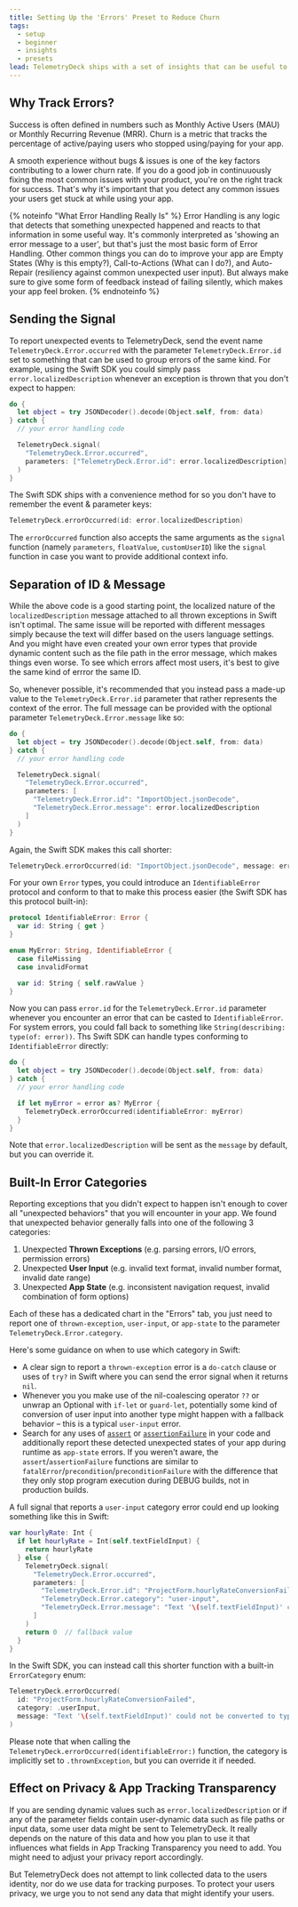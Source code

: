 ```yaml
---
title: Setting Up the 'Errors' Preset to Reduce Churn
tags:
  - setup
  - beginner
  - insights
  - presets
lead: TelemetryDeck ships with a set of insights that can be useful to learn what kind of issues your users encounter most in your apps. Here's how to set them up.
---
```



## Why Track Errors?

Success is often defined in numbers such as Monthly Active Users (MAU) or Monthly Recurring Revenue (MRR). Churn is a metric that tracks the percentage of active/paying users who stopped using/paying for your app.

A smooth experience without bugs & issues is one of the key factors contributing to a lower churn rate. If you do a good job in continuuously fixing the most common issues with your product, you're on the right track for success. That's why it's important that you detect any common issues your users get stuck at while using your app.

{% noteinfo "What Error Handling Really Is" %}
Error Handling is any logic that detects that something unexpected happened and reacts to that information in some useful way. It's commonly interpreted as 'showing an error message to a user', but that's just the most basic form of Error Handling. Other common things you can do to improve your app are Empty States (Why is this empty?), Call-to-Actions (What can I do?), and Auto-Repair (resiliency against common unexpected user input). But always make sure to give some form of feedback instead of failing silently, which makes your app feel broken.
{% endnoteinfo %}


## Sending the Signal

To report unexpected events to TelemetryDeck, send the event name `TelemetryDeck.Error.occurred` with the parameter `TelemetryDeck.Error.id` set to something that can be used to group errors of the same kind. For example, using the Swift SDK you could simply pass `error.localizedDescription` whenever an exception is thrown that you don't expect to happen:

```swift
do {
  let object = try JSONDecoder().decode(Object.self, from: data)
} catch {
  // your error handling code

  TelemetryDeck.signal(
    "TelemetryDeck.Error.occurred",
    parameters: ["TelemetryDeck.Error.id": error.localizedDescription]
  )
}
```

The Swift SDK ships with a convenience method for so you don't have to remember the event & parameter keys:

```swift
TelemetryDeck.errorOccurred(id: error.localizedDescription)
```

The `errorOccurred` function also accepts the same arguments as the `signal` function (namely `parameters`, `floatValue`, `customUserID`) like the `signal` function in case you want to provide additional context info.

## Separation of ID & Message

While the above code is a good starting point, the localized nature of the `localizedDescription` message attached to all thrown exceptions in Swift isn't optimal. The same issue will be reported with different messages simply because the text will differ based on the users language settings. And you might have even created your own error types that provide dynamic content such as the file path in the error message, which makes things even worse. To see which errors affect most users, it's best to give the same kind of errror the same ID.

So, whenever possible, it's recommended that you instead pass a made-up value to the `TelemetryDeck.Error.id` parameter that rather represents the context of the error. The full message can be provided with the optional parameter `TelemetryDeck.Error.message` like so:

```swift
do {
  let object = try JSONDecoder().decode(Object.self, from: data)
} catch {
  // your error handling code

  TelemetryDeck.signal(
    "TelemetryDeck.Error.occurred",
    parameters: [
      "TelemetryDeck.Error.id": "ImportObject.jsonDecode",
      "TelemetryDeck.Error.message": error.localizedDescription
    ]
  )
}
```

Again, the Swift SDK makes this call shorter:

```swift
TelemetryDeck.errorOccurred(id: "ImportObject.jsonDecode", message: error.localizedDescription)
```

For your own `Error` types, you could introduce an `IdentifiableError` protocol and conform to that to make this process easier (the Swift SDK has this protocol built-in):

```swift
protocol IdentifiableError: Error {
  var id: String { get }
}

enum MyError: String, IdentifiableError {
  case fileMissing
  case invalidFormat

  var id: String { self.rawValue }
}
```

Now you can pass `error.id` for the `TelemetryDeck.Error.id` parameter whenever you encounter an error that can be casted to `IdentifiableError`. For system errors, you could fall back to something like `String(describing: type(of: error))`. Ths Swift SDK can handle types conforming to `IdentifiableError` directly:

```swift
do {
  let object = try JSONDecoder().decode(Object.self, from: data)
} catch {
  // your error handling code

  if let myError = error as? MyError {
    TelemetryDeck.errorOccurred(identifiableError: myError)
  }
}
```

Note that `error.localizedDescription` will be sent as the `message` by default, but you can override it.

## Built-In Error Categories

Reporting exceptions that you didn't expect to happen isn't enough to cover all "unexpected behaviors" that you will encounter in your app. We found that unexpected behavior generally falls into one of the following 3 categories:

1. Unexpected **Thrown Exceptions** (e.g. parsing errors, I/O errors, permission errors)
2. Unexpected **User Input** (e.g. invalid text format, invalid number format, invalid date range)
3. Unexpected **App State** (e.g. inconsistent navigation request, invalid combination of form options)

Each of these has a dedicated chart in the "Errors" tab, you just need to report one of `thrown-exception`, `user-input`, or `app-state` to the parameter `TelemetryDeck.Error.category`.

Here's some guidance on when to use which category in Swift:

* A clear sign to report a `thrown-exception` error is a `do-catch` clause or uses of `try?` in Swift where you can send the error signal when it returns `nil`.
* Whenever you you make use of the nil-coalescing operator `??` or unwrap an Optional with `if-let` or `guard-let`, potentially some kind of conversion of user input into another type might happen with a fallback behavior – this is a typical `user-input` error.
* Search for any uses of [`assert`](https://developer.apple.com/documentation/swift/assert(_:_:file:line:)) or [`assertionFailure`](https://developer.apple.com/documentation/swift/assertionfailure(_:file:line:)) in your code and additionally report these detected unexpected states of your app during runtime as `app-state` errors. If you weren't aware, the `assert`/`assertionFailure` functions are similar to `fatalError`/`precondition`/`preconditionFailure` with the difference that they only stop program execution during DEBUG builds, not in production builds.

A full signal that reports a `user-input` category error could end up looking something like this in Swift:

```swift
var hourlyRate: Int {
  if let hourlyRate = Int(self.textFieldInput) {
    return hourlyRate
  } else {
    TelemetryDeck.signal(
      "TelemetryDeck.Error.occurred",
      parameters: [
        "TelemetryDeck.Error.id": "ProjectForm.hourlyRateConversionFailed",
        "TelemetryDeck.Error.category": "user-input",
        "TelemetryDeck.Error.message": "Text '\(self.textFieldInput)' could not be converted to type 'Int'."
      ]
    )
    return 0  // fallback value
  }
}
```

In the Swift SDK, you can instead call this shorter function with a built-in `ErrorCategory` enum:

```swift
TelemetryDeck.errorOccurred(
  id: "ProjectForm.hourlyRateConversionFailed",
  category: .userInput,
  message: "Text '\(self.textFieldInput)' could not be converted to type 'Int'."
)
```

Please note that when calling the `TelemetryDeck.errorOccurred(identifiableError:)` function, the category is implicitly set to `.thrownException`, but you can override it if needed.


## Effect on Privacy & App Tracking Transparency

If you are sending dynamic values such as `error.localizedDescription` or if any of the parameter fields contain user-dynamic data such as file paths or input data, some user data might be sent to TelemetryDeck. It really depends on the nature of this data and how you plan to use it that influences what fields in App Tracking Transparency you need to add. You might need to adjust your privacy report accordingly.

But TelemetryDeck does not attempt to link collected data to the users identity, nor do we use data for tracking purposes. To protect your users privacy, we urge you to not send any data that might identify your users.
